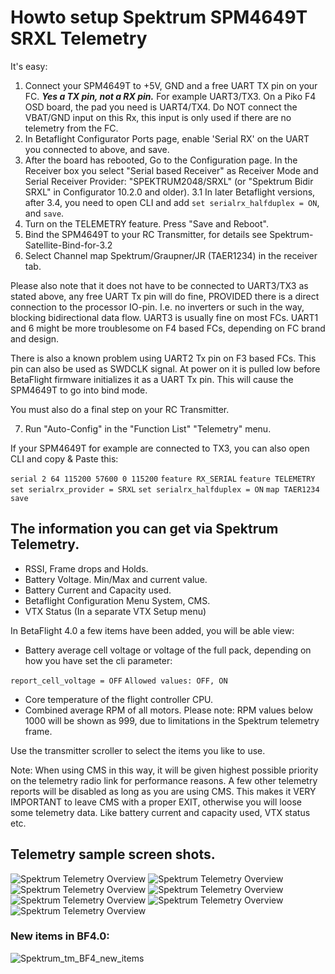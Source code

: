 # Howto setup Spektrum SPM4649T SRXL Telemetry

It's easy:

1. Connect your SPM4649T to +5V, GND and a free UART TX pin on your FC. _**Yes a TX pin, not a RX pin.**_ For example UART3/TX3. On a Piko F4 OSD board, the pad you need is UART4/TX4. Do NOT connect the VBAT/GND input on this Rx, this input is only used if there are no telemetry from the FC.
2. In Betaflight Configurator Ports page, enable 'Serial RX' on the UART you connected to above, and save.
3. After the board has rebooted, Go to the Configuration page. In the Receiver box you select "Serial based Receiver" as Receiver Mode and Serial Receiver Provider: "SPEKTRUM2048/SRXL" (or "Spektrum Bidir SRXL" in Configurator 10.2.0 and older).
   3.1 In later Betaflight versions, after 3.4, you need to open CLI and add `set serialrx_halfduplex = ON`, and `save`.
4. Turn on the TELEMETRY feature. Press "Save and Reboot".
5. Bind the SPM4649T to your RC Transmitter, for details see Spektrum-Satellite-Bind-for-3.2
6. Select Channel map Spektrum/Graupner/JR (TAER1234) in the receiver tab.

Please also note that it does not have to be connected to UART3/TX3 as stated above, any free UART Tx pin will do fine, PROVIDED there is a direct connection to the processor IO-pin. I.e. no inverters or such in the way, blocking bidirectional data flow. UART3 is usually fine on most FCs. UART1 and 6 might be more troublesome on F4 based FCs, depending on FC brand and design.

There is also a known problem using UART2 Tx pin on F3 based FCs. This pin can also be used as SWDCLK signal. At power on it is pulled low before BetaFlight firmware initializes it as a UART Tx pin. This will cause the SPM4649T to go into bind mode.

You must also do a final step on your RC Transmitter.

7. Run "Auto-Config" in the "Function List" "Telemetry" menu.

If your SPM4649T for example are connected to TX3, you can also open CLI and copy & Paste this:

`serial 2 64 115200 57600 0 115200`
`feature RX_SERIAL`
`feature TELEMETRY`
`set serialrx_provider = SRXL`
`set serialrx_halfduplex = ON`
`map TAER1234`
`save`

## The information you can get via Spektrum Telemetry.

- RSSI, Frame drops and Holds.
- Battery Voltage. Min/Max and current value.
- Battery Current and Capacity used.
- Betaflight Configuration Menu System, CMS.
- VTX Status (In a separate VTX Setup menu)

In BetaFlight 4.0 a few items have been added, you will be able view:

- Battery average cell voltage or voltage of the full pack, depending on how you have set the cli parameter:

`report_cell_voltage = OFF`
`Allowed values: OFF, ON`

- Core temperature of the flight controller CPU.
- Combined average RPM of all motors. Please note: RPM values below 1000 will be shown as 999, due to limitations in the Spektrum telemetry frame.

Use the transmitter scroller to select the items you like to use.

Note: When using CMS in this way, it will be given highest possible priority on the telemetry radio link for performance reasons. A few other telemetry reports will be disabled as long as you are using CMS. This makes it VERY IMPORTANT to leave CMS with a proper EXIT, otherwise you will loose some telemetry data. Like battery current and capacity used, VTX status etc.

## Telemetry sample screen shots.

![Spektrum Telemetry Overview](https://betaflight.com/assets/img/Spektrum_TM_Overview.jpg)
![Spektrum Telemetry Overview](https://betaflight.com/assets/img/Spektrum_TM_Flightlog.jpg)
![Spektrum Telemetry Overview](https://betaflight.com/assets/img/Spektrum_TM_Voltage_MinMax.jpg)
![Spektrum Telemetry Overview](https://betaflight.com/assets/img/Spektrum_TM_Voltage.jpg)
![Spektrum Telemetry Overview](https://betaflight.com/assets/img/Spektrum_TM_FlightPackCapacity.jpg)
![Spektrum Telemetry Overview](https://betaflight.com/assets/img/Spektrum_TM_Text_CMS.jpg)
![Spektrum Telemetry Overview](https://betaflight.com/assets/img/Spektrum_VTX_Status.jpg)

### New items in BF4.0:

![Spektrum_tm_BF4_new_items](https://user-images.githubusercontent.com/15121917/54093433-18b33b00-4398-11e9-949c-007c84b51298.jpg)
